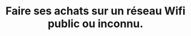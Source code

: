 ---
category: category-vPOHpPFF_kFw2S80Eawqn
definitions:
- definition-7SrNyjjZY76afwFSoaahP
goodPractices:
- good-practice-8ixD2smb6RMn05br_kSQQ
risks:
- Se faire intercepter ses données bancaires et l’ensemble de ses données à caractère
  personnel.
title: 'Faire ses achats sur un réseau Wifi public ou inconnu. '
uuid: vulnerability-9qf-CIVZunQ7Ex1o2XWG0
visibleInCms: true
---